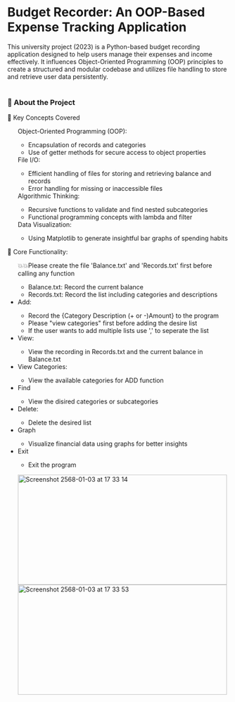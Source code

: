 <h1>Budget Recorder: An OOP-Based Expense Tracking Application</h1>

This university project (2023) is a Python-based budget recording application designed to help users manage their expenses and income effectively. It influences Object-Oriented Programming (OOP) principles to create a structured and modular codebase and utilizes file handling to store and retrieve user data persistently. <br><br>

<h3>📖 About the Project</h3>
🚀 Key Concepts Covered<br>
<ul> 
  <ls>Object-Oriented Programming (OOP):</ls>
  <ul>
    <li>Encapsulation of records and categories</li>
    <li>Use of getter methods for secure access to object properties</li>
  </ul>
  <ls>File I/O:</ls>
  <ul>
    <li>Efficient handling of files for storing and retrieving balance and records</li>
    <li>Error handling for missing or inaccessible files</li>
  </ul>
  <ls>Algorithmic Thinking:</ls>
  <ul>
    <li>Recursive functions to validate and find nested subcategories</li>
    <li>Functional programming concepts with lambda and filter</li>
  </ul>
  <ls>Data Visualization:</ls>
  <ul><li>Using Matplotlib to generate insightful bar graphs of spending habits</li></ul>
</ul>

🦾 Core Functionality:<br>
<ul>
  💥💥Please create the file 'Balance.txt' and 'Records.txt' first before calling any function
  <ul>
    <li>Balance.txt: Record the current balance</li>
    <li>Records.txt: Record the list including categories and descriptions</li>
  </ul>
  <li>Add:</li>
  <ul>
    <li>Record the {Category Description (+ or -)Amount} to the program</li>
    <li>Please "view categories" first before adding the desire list</li>
    <li>If the user wants to add multiple lists use ',' to seperate the list</li>
  </ul>
  <li>View:</li>
  <ul>
    <li>View the recording in Records.txt and the current balance in Balance.txt</li>
  </ul>
  <li>View Categories:</li>
  <ul>
    <li>View the available categories for ADD function</li>
  </ul>
  <li>Find</li>
  <ul>
    <li>View the disired categories or subcategories</li>
  </ul>
  <li>Delete:</li>
  <ul>
    <li>Delete the desired list</li>
  </ul>
  <li>Graph</li>
  <ul>
    <li>Visualize financial data using graphs for better insights</li>
  </ul>
  <li>Exit</li>
  <ul>
    <li>Exit the program</li>
  </ul>
</ul>
<ul>
  <img alt="Screenshot 2568-01-03 at 17 33 14" src="https://github.com/user-attachments/assets/b7a6b3a9-dd94-4f05-81e5-b4d2d571a92f" width="475" height="250"/>
  <img alt="Screenshot 2568-01-03 at 17 33 53" src="https://github.com/user-attachments/assets/55672ed1-621f-474b-b994-9f4cd64dab6f" width="475" height="250" float: left;/>
</ul>
